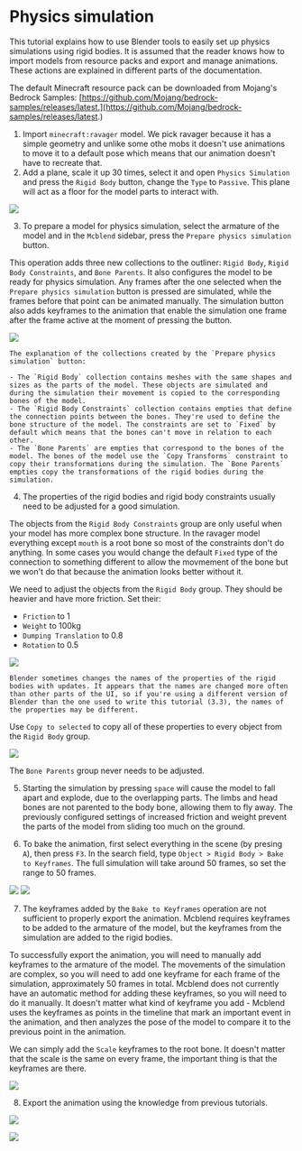 # Physics simulation

This tutorial explains how to use Blender tools to easily set up physics simulations using rigid bodies. It is assumed that the reader knows how to import models from resource packs and export and manage animations. These actions are explained in different parts of the documentation.

The default Minecraft resource pack can be downloaded from Mojang's Bedrock Samples: [https://github.com/Mojang/bedrock-samples/releases/latest.](https://github.com/Mojang/bedrock-samples/releases/latest.)

1. Import `minecraft:ravager` model. We pick ravager because it has a simple geometry and unlike some othe mobs it doesn't use animations to move it to a default pose which means that our animation doesn't have to recreate that.
2. Add a plane, scale it up 30 times, select it and open `Physics Simulation` and press the `Rigid Body` button, change the `Type` to `Passive`. This plane will act as a floor for the model parts to interact with.

![](/img/animations/physics_simulation_plane_config.png)

3. To prepare a model for physics simulation, select the armature of the model and in the `Mcblend` sidebar, press the `Prepare physics simulation` button.

This operation adds three new collections to the outliner: `Rigid Body`, `Rigid Body Constraints`, and `Bone Parents`. It also configures the model to be ready for physics simulation. Any frames after the one selected when the `Prepare physics simulation` button is pressed are simulated, while the frames before that point can be animated manually. The simulation button also adds keyframes to the animation that enable the simulation one frame after the frame active at the moment of pressing the button.

![](/img/animations/physics_simulation_prepare_physics_simulation_button.png)

```{note}
The explanation of the collections created by the `Prepare physics simulation` button:

- The `Rigid Body` collection contains meshes with the same shapes and sizes as the parts of the model. These objects are simulated and during the simulation their movement is copied to the corresponding bones of the model.
- The `Rigid Body Constraints` collection contains empties that define the connection points between the bones. They're used to define the bone structure of the model. The constraints are set to `Fixed` by default which means that the bones can't move in relation to each other.
- The `Bone Parents` are empties that correspond to the bones of the model. The bones of the model use the `Copy Transforms` constraint to copy their transformations during the simulation. The `Bone Parents` empties copy the transformations of the rigid bodies during the simulation.
```

4. The properties of the rigid bodies and rigid body constraints usually need to be adjusted for a good simulation.

The objects from the `Rigid Body Constraints` group are only useful when your model has more complex bone structure. In the ravager model everything except `mouth` is a root bone so most of the constraints don't do anything. In some cases you would change the default `Fixed` type of the connection to something different to allow the movmement of the bone but we won't do that because the animation looks better without it.

We need to adjust the objects from the `Rigid Body` group. They should be heavier and have more friction. Set their:

- `Friction` to 1
- `Weight` to 100kg
- `Dumping Translation` to 0.8
- `Rotation` to 0.5

![](/img/animations/physics_simulation_rigid_body_config.png)

```{warning}
Blender sometimes changes the names of the properties of the rigid bodies with updates. It appears that the names are changed more often than other parts of the UI, so if you're using a different version of Blender than the one used to write this tutorial (3.3), the names of the properties may be different.
```

Use `Copy to selected` to copy all of these properties to every object from the `Rigid Body` group.

![](/img/animations/physics_simulation_copy_to_selected.png)


The `Bone Parents` group never needs to be adjusted.

5. Starting the simulation by pressing `space` will cause the model to fall apart and explode, due to the overlapping parts. The limbs and head bones are not parented to the body bone, allowing them to fly away. The previously configured settings of increased friction and weight prevent the parts of the model from sliding too much on the ground.

6. To bake the animation, first select everything in the scene (by presing `A`), then press `F3`. In the search field, type `Object > Rigid Body > Bake to Keyframes`. The full simulation will take around 50 frames, so set the range to 50 frames.

![](/img/animations/physics_simulation_bake_menu.png)
![](/img/animations/physics_simulation_bake_settings.png)

7. The keyframes added by the `Bake to Keyframes` operation are not sufficient to properly export the animation. Mcblend requires keyframes to be added to the armature of the model, but the keyframes from the simulation are added to the rigid bodies.

To successfully export the animation, you will need to manually add keyframes to the armature of the model. The movements of the simulation are complex, so you will need to add one keyframe for each frame of the simulation, approximately 50 frames in total. Mcblend does not currently have an automatic method for adding these keyframes, so you will need to do it manually. It doesn't matter what kind of keyframe you add - Mcblend uses the keyframes as points in the timeline that mark an important event in the animation, and then analyzes the pose of the model to compare it to the previous point in the animation.

We can simply add the `Scale` keyframes to the root bone. It doesn't matter that the scale is the same on every frame, the important thing is that the keyframes are there.

![](/img/animations/physics_simulation_ravager_scale_keyframes.png)

8. Export the animation using the knowledge from previous tutorials.

![](/img/animations/physics_simulation_export_animation.png)

![](/img/animations/physics_simulation_ravager.gif)
